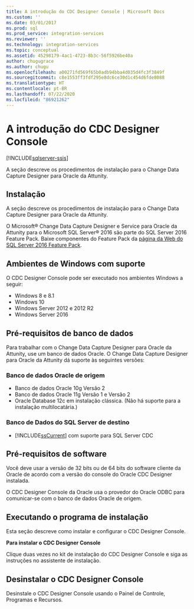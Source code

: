 ```yaml
---
title: A introdução do CDC Designer Console | Microsoft Docs
ms.custom: ''
ms.date: 03/01/2017
ms.prod: sql
ms.prod_service: integration-services
ms.reviewer: ''
ms.technology: integration-services
ms.topic: conceptual
ms.assetid: 45298179-4ac1-4723-8b3c-56f5926be40a
author: chugugrace
ms.author: chugu
ms.openlocfilehash: a00271fd569f65b0adb94bba4d035d4fc3f3849f
ms.sourcegitcommit: c8e1553ff3fdf295e8dc6ce30d1c454d6fde8088
ms.translationtype: HT
ms.contentlocale: pt-BR
ms.lasthandoff: 07/22/2020
ms.locfileid: "86921262"
---
```

# <a name="the-cdc-designer-console-introduction"></a>A introdução do CDC Designer Console

[!INCLUDE[sqlserver-ssis](../../includes/applies-to-version/sqlserver-ssis.md)]


  A seção descreve os procedimentos de instalação para o Change Data Capture Designer para Oracle da Attunity.  
  
## <a name="installation"></a>Instalação  
 A seção descreve os procedimentos de instalação para o Change Data Capture Designer para Oracle da Attunity.  
  
 O Microsoft® Change Data Capture Designer e Service para Oracle da Attunity para o Microsoft SQL Server® 2016 são parte do SQL Server 2016 Feature Pack. Baixe componentes do Feature Pack da [página da Web do SQL Server 2016 Feature Pack](https://go.microsoft.com/fwlink/?LinkId=746297).  
  
## <a name="supported-windows-environments"></a>Ambientes de Windows com suporte  
 O CDC Designer Console pode ser executado nos ambientes Windows a seguir:  
  
-   Windows 8 e 8.1  
-   Windows 10  
-   Windows Server 2012 e 2012 R2
-   Windows Server 2016

## <a name="database-prerequisites"></a>Pré-requisitos de banco de dados  
 Para trabalhar com o Change Data Capture Designer para Oracle da Attunity, use um banco de dados Oracle. O Change Data Capture Designer para Oracle da Attunity dá suporte às seguintes versões:  
  
### <a name="source-oracle-database"></a>Banco de dados Oracle de origem
  
-   Banco de dados Oracle 10g Versão 2
-   Banco de dados Oracle 11g Versão 1 e Versão 2
-   Oracle Database 12c em instalação clássica. (Não há suporte para a instalação multilocatária.)  

### <a name="target-sql-server-database"></a>Banco de Dados do SQL Server de destino
  
-   [!INCLUDE[ssCurrent](../../includes/sscurrent-md.md)] com suporte para SQL Server CDC  
  
## <a name="software-prerequisites"></a>Pré-requisitos de software  
 Você deve usar a versão de 32 bits ou de 64 bits do software cliente da Oracle de acordo com a versão do console do Oracle CDC Designer instalada.  
  
 O CDC Designer Console da Oracle usa o provedor do Oracle ODBC para comunicar-se com o banco de dados Oracle de origem.  
  
## <a name="running-the-installation-program"></a>Executando o programa de instalação  
 Esta seção descreve como instalar e configurar o CDC Designer Console.  
  
 **Para instalar o CDC Designer Console**  
  
 Clique duas vezes no kit de instalação do CDC Designer Console e siga as instruções no assistente de instalação.  
  
## <a name="uninstalling-the-cdc-designer-console"></a>Desinstalar o CDC Designer Console  
 Desinstale o CDC Designer Console usando o Painel de Controle, Programas e Recursos.  
  
  
